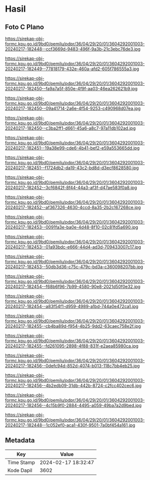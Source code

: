 # Hasil

## Foto C Plano

https://sirekap-obj-formc.kpu.go.id/9bd0/pemilu/pdpr/36/04/29/20/01/3604292001003-20240217-182448--ccf3669d-9483-496f-9a3b-21c3ebc76de3.jpg

https://sirekap-obj-formc.kpu.go.id/9bd0/pemilu/pdpr/36/04/29/20/01/3604292001003-20240217-182449--77818179-432e-460a-afd2-605f786555a3.jpg

https://sirekap-obj-formc.kpu.go.id/9bd0/pemilu/pdpr/36/04/29/20/01/3604292001003-20240217-182450--fa9a7a5f-850e-4f9f-aa03-46ea262621b9.jpg

https://sirekap-obj-formc.kpu.go.id/9bd0/pemilu/pdpr/36/04/29/20/01/3604292001003-20240217-182450--09a41714-2a6e-4f54-9253-c490968d07ea.jpg

https://sirekap-obj-formc.kpu.go.id/9bd0/pemilu/pdpr/36/04/29/20/01/3604292001003-20240217-182450--c3ba2ff1-d661-45a6-a8c7-97a11db102ad.jpg

https://sirekap-obj-formc.kpu.go.id/9bd0/pemilu/pdpr/36/04/29/20/01/3604292001003-20240217-182451--19a38e99-cde6-4b41-bef2-e59a553665dd.jpg

https://sirekap-obj-formc.kpu.go.id/9bd0/pemilu/pdpr/36/04/29/20/01/3604292001003-20240217-182451--f1724db2-da19-43c2-bd8d-d3ecf8628580.jpg

https://sirekap-obj-formc.kpu.go.id/9bd0/pemilu/pdpr/36/04/29/20/01/3604292001003-20240217-182452--3cf6842f-8f44-44a3-af3f-d47ae583f0a8.jpg

https://sirekap-obj-formc.kpu.go.id/9bd0/pemilu/pdpr/36/04/29/20/01/3604292001003-20240217-182452--af367326-4630-4ccd-8a35-2b2c167268ce.jpg

https://sirekap-obj-formc.kpu.go.id/9bd0/pemilu/pdpr/36/04/29/20/01/3604292001003-20240217-182453--0091fa3e-ba0e-4d48-8f10-02c81fd5a690.jpg

https://sirekap-obj-formc.kpu.go.id/9bd0/pemilu/pdpr/36/04/29/20/01/3604292001003-20240217-182453--01a93bdc-e666-44d4-ad3d-709433007c17.jpg

https://sirekap-obj-formc.kpu.go.id/9bd0/pemilu/pdpr/36/04/29/20/01/3604292001003-20240217-182453--50db3d36-c75c-479c-bd3a-c360098207bb.jpg

https://sirekap-obj-formc.kpu.go.id/9bd0/pemilu/pdpr/36/04/29/20/01/3604292001003-20240217-182454--f68b6f96-7b99-4580-90e8-2021d50f0e32.jpg

https://sirekap-obj-formc.kpu.go.id/9bd0/pemilu/pdpr/36/04/29/20/01/3604292001003-20240217-182454--a83f54f1-d959-4989-a1bd-744a0e472ca1.jpg

https://sirekap-obj-formc.kpu.go.id/9bd0/pemilu/pdpr/36/04/29/20/01/3604292001003-20240217-182455--cb4ba89d-f954-4b25-9dd2-63caec758e2f.jpg

https://sirekap-obj-formc.kpu.go.id/9bd0/pemilu/pdpr/36/04/29/20/01/3604292001003-20240217-182455--fd261095-2898-4f88-831f-e2aea85980ca.jpg

https://sirekap-obj-formc.kpu.go.id/9bd0/pemilu/pdpr/36/04/29/20/01/3604292001003-20240217-182456--0defc94d-852d-4074-b013-118c7bb4eb25.jpg

https://sirekap-obj-formc.kpu.go.id/9bd0/pemilu/pdpr/36/04/29/20/01/3604292001003-20240217-182456--4b2edb09-31db-442b-8724-c2fcc402cec6.jpg

https://sirekap-obj-formc.kpu.go.id/9bd0/pemilu/pdpr/36/04/29/20/01/3604292001003-20240217-182456--4c15b9f0-2884-4495-a059-49ba7a2d9bed.jpg

https://sirekap-obj-formc.kpu.go.id/9bd0/pemilu/pdpr/36/04/29/20/01/3604292001003-20240217-182448--1c052ef0-aca1-430f-9501-7a0bf454a161.jpg


## Metadata

| Key        | Value               |
| ---------- | ------------------- |
| Time Stamp | 2024-02-17 18:32:47 |
| Kode Dapil | 3602                |




